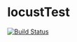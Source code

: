 # locustTest
[![Build Status](https://travis-ci.org/Fideloin/locustTest.svg?branch=master)](https://travis-ci.org/Fideloin/locustTest)
